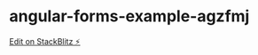 # angular-forms-example-agzfmj

[Edit on StackBlitz ⚡️](https://stackblitz.com/edit/angular-forms-example-agzfmj)